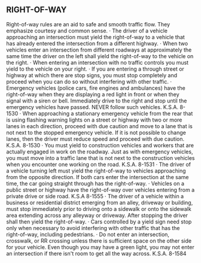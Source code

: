 ## RIGHT-OF-WAY
Right-of-way rules are an aid to safe and smooth traffic flow. They emphasize courtesy and common sense.
· The driver of a vehicle approaching an intersection must yield the right-of-way to a vehicle that has already entered the intersection from a different highway.
· When two vehicles enter an intersection from different roadways at approximately the same time the driver on the left shall yield the right-of-way to the vehicle on the right.
· When entering an intersection with no traffic controls you must yield to the vehicle on your right.
· If you are entering a through street or highway at which there are stop signs, you must stop completely and proceed when you can do so without interfering with other traffic.
· Emergency vehicles (police cars, fire engines and ambulances) have the right-of-way when they are displaying a red light in front or when they signal with a siren or bell. Immediately drive to the right and stop until the emergency vehicles have passed. NEVER follow such vehicles. K.S.A. 8-1530
· When approaching a stationary emergency vehicle from the rear that is using flashing warning lights on a street or highway with two or more lanes in each direction, proceed with due caution and move to a lane that is not next to the stopped emergency vehicle. If it is not possible to change lanes, then the driver must reduce speed and proceed with due caution. K.S.A. 8-1530
· You must yield to construction vehicles and workers that are actually engaged in work on the roadway. Just as with emergency vehicles, you must move into a traffic lane that is not next to the construction vehicles when you encounter one working on the road. K.S.A. 8-1531
· The driver of a vehicle turning left must yield the right-of-way to vehicles approaching from the opposite direction. If both cars enter the intersection at the same time, the car going straight through has the right-of-way.
· Vehicles on a public street or highway have the right-of-way over vehicles entering from a private drive or side road. K.S.A 8-1555
· The driver of a vehicle within a business or residential district emerging from an alley, driveway or building, must stop immediately prior to driving onto a sidewalk or onto the sidewalk area extending across any alleyway or driveway. After stopping the driver shall then yield the right-of-way.
· Cars controlled by a yield sign need stop only when necessary to avoid interfering with other traffic that has the right-of-way, including pedestrians.
· Do not enter an intersection, crosswalk, or RR crossing unless there is sufficient space on the other side for your vehicle. Even though you may have a green light, you may not enter an intersection if there isn't room to get all the way across. K.S.A. 8-1584